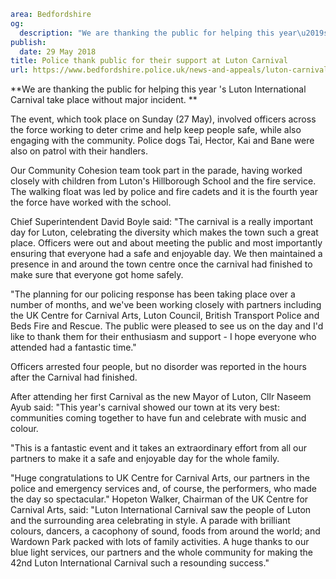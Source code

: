 ```yaml
area: Bedfordshire
og:
  description: "We are thanking the public for helping this year\u2019s Luton International Carnival take place without major incident."
publish:
  date: 29 May 2018
title: Police thank public for their support at Luton Carnival
url: https://www.bedfordshire.police.uk/news-and-appeals/luton-carnival-may2018
```

**We are thanking the public for helping this year 's Luton International Carnival take place without major incident. **

The event, which took place on Sunday (27 May), involved officers across the force working to deter crime and help keep people safe, while also engaging with the community. Police dogs Tai, Hector, Kai and Bane were also on patrol with their handlers.

 Our Community Cohesion team took part in the parade, having worked closely with children from Luton's Hillborough School and the fire service. The walking float was led by police and fire cadets and it is the fourth year the force have worked with the school.

Chief Superintendent David Boyle said: "The carnival is a really important day for Luton, celebrating the diversity which makes the town such a great place. Officers were out and about meeting the public and most importantly ensuring that everyone had a safe and enjoyable day. We then maintained a presence in and around the town centre once the carnival had finished to make sure that everyone got home safely.

"The planning for our policing response has been taking place over a number of months, and we've been working closely with partners including the UK Centre for Carnival Arts, Luton Council, British Transport Police and Beds Fire and Rescue. The public were pleased to see us on the day and I'd like to thank them for their enthusiasm and support - I hope everyone who attended had a fantastic time."

Officers arrested four people, but no disorder was reported in the hours after the Carnival had finished.

After attending her first Carnival as the new Mayor of Luton, Cllr Naseem Ayub said: "This year's carnival showed our town at its very best: communities coming together to have fun and celebrate with music and colour.

"This is a fantastic event and it takes an extraordinary effort from all our partners to make it a safe and enjoyable day for the whole family.

"Huge congratulations to UK Centre for Carnival Arts, our partners in the police and emergency services and, of course, the performers, who made the day so spectacular." Hopeton Walker, Chairman of the UK Centre for Carnival Arts, said: "Luton International Carnival saw the people of Luton and the surrounding area celebrating in style. A parade with brilliant colours, dancers, a cacophony of sound, foods from around the world; and Wardown Park packed with lots of family activities. A huge thanks to our blue light services, our partners and the whole community for making the 42nd Luton International Carnival such a resounding success."
